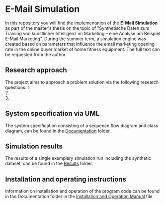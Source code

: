 # E-Mail Simulation
In this repository you will find the implementation of the **E-Mail Simulation** as part of the master's thesis on the topic of "Synthetische Daten zum Training von künstlicher Intelligenz im Marketing – eine Analyse am Beispiel E-Mail Marketing". During the summer term, a simulation engine was created based on parameters that influence the email marketing opening rate in the online buyer market of home fitness equipment. The full text can be requested from the author.

## Research approach
The project aims to approach a problem solution via the following research questions:
1.  
2.  
3.  

## System specification via UML
The system specification consisting of a sequence flow diagram and class diagram, can be found in the [Documentation](https://github.com/SamuelPassauer/Email_Simulation/tree/master/Documentation) folder.

## Simulation results
The results of a single exemplary simulation run including the synthetic dataset, can be found in the [Results](https://github.com/SamuelPassauer/Email_Simulation/tree/master/results) folder.

## Installation and operating instructions
Information on installation and operation of the program code can be found in the Documentation folder in the [Installation and Operation Manual](https://github.com/SamuelPassauer/Email_Simulation/tree/master/Documentation/Installations-%20und%20Bedienungsanleitung.md) file.

